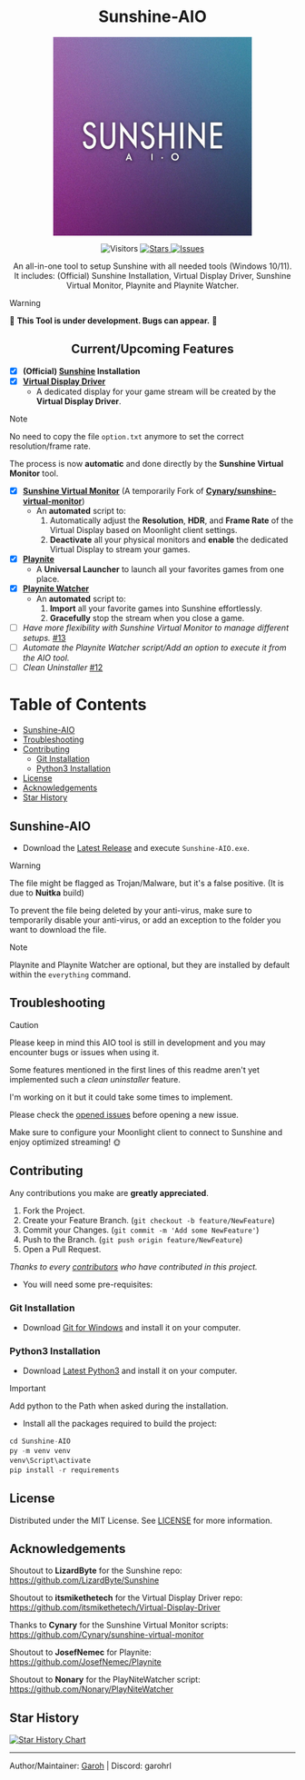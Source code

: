 <h1 align='center'>Sunshine-AIO</h1>
<p align="center">
<img src="https://github.com/LeGeRyChEeSe/Sunshine-AIO/blob/main/ressources/sunshine_aio.jpg?raw=true" align="center" height=350 alt="Sunshine-AIO" />
</p>
<p align="center">
<img src='https://visitor-badge.laobi.icu/badge?page_id=LeGeRyChEeSe.Sunshine-AIO', alt='Visitors'/>
<a href="https://github.com/LeGeRyChEeSe/Sunshine-AIO/stargazers">
<img src="https://img.shields.io/github/stars/LeGeRyChEeSe/Sunshine-AIO" alt="Stars"/>
</a>
<a href="https://github.com/LeGeRyChEeSe/Sunshine-AIO/issues">
<img src="https://img.shields.io/github/issues/LeGeRyChEeSe/Sunshine-AIO" alt="Issues"/>
</a>

<p align="center">
An all-in-one tool to setup Sunshine with all needed tools (Windows 10/11).<br>
It includes: (Official) Sunshine Installation, Virtual Display Driver, Sunshine Virtual Monitor, Playnite and Playnite Watcher.
</p>

> [!WARNING]
> :construction: <b>This Tool is under development. Bugs can appear.</b> :construction:

<h2 align='center'>Current/Upcoming Features</h2>

- [x] <b>(Official) [Sunshine](https://github.com/LizardByte/Sunshine) Installation</b>
- [x] <b>[Virtual Display Driver](https://github.com/itsmikethetech/Virtual-Display-Driver)</b>
    - A dedicated display for your game stream will be created by the <b>Virtual Display Driver</b>.
> [!NOTE]
> No need to copy the file `option.txt` anymore to set the correct resolution/frame rate.
>
> The process is now **automatic** and done directly by the **Sunshine Virtual Monitor** tool.
- [x] <b>[Sunshine Virtual Monitor](https://github.com/LeGeRyChEeSe/sunshine-virtual-monitor)</b> (A temporarily Fork of <b>[Cynary/sunshine-virtual-monitor](https://github.com/Cynary/sunshine-virtual-monitor)</b>)
    - An <b>automated</b> script to:
        1. Automatically adjust the <b>Resolution</b>, <b>HDR</b>, and <b>Frame Rate</b> of the Virtual Display based on Moonlight client settings.
        2. <b>Deactivate</b> all your physical monitors and <b>enable</b> the dedicated Virtual Display to stream your games.
- [x] <b>[Playnite](https://github.com/JosefNemec/Playnite)</b>
    - A <b>Universal Launcher</b> to launch all your favorites games from one place.
- [x] <b>[Playnite Watcher](https://github.com/Nonary/PlayNiteWatcher)</b>
    - An <b>automated</b> script to:
        1. <b>Import</b> all your favorite games into Sunshine effortlessly.
        2. <b>Gracefully</b> stop the stream when you close a game.
- [ ] *Have more flexibility with Sunshine Virtual Monitor to manage different setups.* [#13](https://github.com/LeGeRyChEeSe/Sunshine-AIO/issues/13)
- [ ] *Automate the Playnite Watcher script/Add an option to execute it from the AIO tool.*
- [ ] *Clean Uninstaller* [#12](https://github.com/LeGeRyChEeSe/Sunshine-AIO/issues/12)

# Table of Contents
- [Sunshine-AIO](#sunshine-aio)
- [Troubleshooting](#troubleshooting)
- [Contributing](#contributing)
	- [Git Installation](#git-installation)
	- [Python3 Installation](#python3-installation)
- [License](#license)
- [Acknowledgements](#acknowledgements)
- [Star History](#star-history)


## Sunshine-AIO

- Download the [Latest Release](https://github.com/LeGeRyChEeSe/Sunshine-AIO/releases/latest) and execute `Sunshine-AIO.exe`.

> [!WARNING]
> The file might be flagged as Trojan/Malware, but it's a false positive. (It is due to **Nuitka** build)
>
> To prevent the file being deleted by your anti-virus, make sure to temporarily disable your anti-virus, or add an exception to the folder you want to download the file.

> [!NOTE]	
> Playnite and Playnite Watcher are optional, but they are installed by default within the `everything` command.


## Troubleshooting

> [!CAUTION]
> Please keep in mind this AIO tool is still in development and you may encounter bugs or issues when using it.
>
> Some features mentioned in the first lines of this readme aren't yet implemented such a *clean uninstaller* feature.
>
> I'm working on it but it could take some times to implement.

Please check the [opened issues](https://github.com/LeGeRyChEeSe/Sunshine-AIO/issues) before opening a new issue.

Make sure to configure your Moonlight client to connect to Sunshine and enjoy optimized streaming! 🌞


## Contributing

Any contributions you make are **greatly appreciated**.

1. Fork the Project.
2. Create your Feature Branch. (`git checkout -b feature/NewFeature`)
3. Commit your Changes. (`git commit -m 'Add some NewFeature'`)
4. Push to the Branch. (`git push origin feature/NewFeature`)
5. Open a Pull Request.

<i>Thanks to every [contributors](https://github.com/LeGeRyChEeSe/Sunshine-AIO/graphs/contributors) who have contributed in this project.</i>

- You will need some pre-requisites:


### Git Installation

- Download [Git for Windows](https://git-scm.com/download/win) and install it on your computer.


### Python3 Installation

- Download [Latest Python3](https://www.python.org/downloads/) and install it on your computer.

>[!IMPORTANT]
> Add python to the Path when asked during the installation.

- Install all the packages required to build the project:
```py
cd Sunshine-AIO
py -m venv venv
venv\Script\activate
pip install -r requirements

```


## License

Distributed under the MIT License. See [LICENSE](https://github.com/LeGeRyChEeSe/Sunshine-AIO/blob/main/LICENSE) for more information.


## Acknowledgements

Shoutout to <b>LizardByte</b> for the Sunshine repo: https://github.com/LizardByte/Sunshine

Shoutout to <b>itsmikethetech</b> for the Virtual Display Driver repo: https://github.com/itsmikethetech/Virtual-Display-Driver

Thanks to <b>Cynary</b> for the Sunshine Virtual Monitor scripts: https://github.com/Cynary/sunshine-virtual-monitor

Shoutout to <b>JosefNemec</b> for Playnite: https://github.com/JosefNemec/Playnite

Shoutout to <b>Nonary</b> for the PlayNiteWatcher script: https://github.com/Nonary/PlayNiteWatcher


## Star History

[![Star History Chart](https://api.star-history.com/svg?repos=LeGeRyChEeSe/Sunshine-AIO&type=Date)](https://star-history.com/#LeGeRyChEeSe/Sunshine-AIO&Date)

----

Author/Maintainer: [Garoh](https://github.com/LeGeRyChEeSe/) | Discord: garohrl
